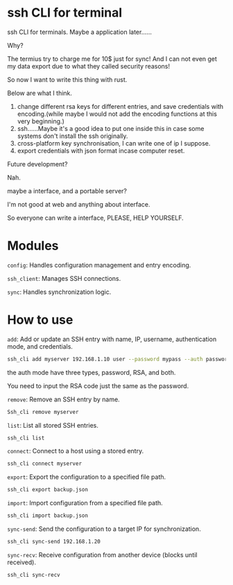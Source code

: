 # ssh CLI for terminal
ssh CLI for terminals. Maybe a application later......

Why?

The termius try to charge me for 10$ just for sync! And I can not even get my data export due to what they called security reasons!

So now I want to write this thing with rust.

Below are what I think.

1. change different rsa keys for different entries, and save credentials with encoding.(while maybe I would not add the encoding functions at this very beginning.)
2. ssh......Maybe it's a good idea to put one inside this in case some systems don't install the ssh originally.
3. cross-platform key synchronisation, I can write one of ip I suppose.
4. export credentials with json format incase computer reset.

Future development?

Nah.

maybe a interface, and a portable server?

I'm not good at web and anything about interface.

So everyone can write a interface, PLEASE, HELP YOURSELF.

# Modules

`config`: Handles configuration management and entry encoding.

`ssh_client`: Manages SSH connections.

`sync`: Handles synchronization logic.

# How to use

 `add`: Add or update an SSH entry with name, IP, username, authentication mode, and credentials.

```bash
ssh_cli add myserver 192.168.1.10 user --password mypass --auth password
```

the auth mode have three types, password, RSA, and both.

You need to input the RSA code just the same as the password.

`remove`: Remove an SSH entry by name.

```bash
Ssh_cli remove myserver
```

`list`: List all stored SSH entries.

```bash
ssh_cli list
```

`connect`: Connect to a host using a stored entry.

```bash
ssh_cli connect myserver
```

`export`: Export the configuration to a specified file path.

```bash
ssh_cli export backup.json
```

`import`: Import configuration from a specified file path.

```bash
ssh_cli import backup.json
```

`sync-send`: Send the configuration to a target IP for synchronization.

```bash
ssh_cli sync-send 192.168.1.20
```

`sync-recv`: Receive configuration from another device (blocks until received).

```bash
ssh_cli sync-recv
```



